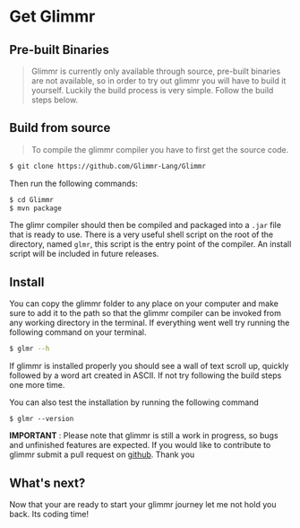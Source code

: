 # Get Glimmr

## Pre-built Binaries

> Glimmr is currently only available through source, pre-built binaries are not available, so in order to try out glimmr you will have to build it yourself. Luckily the build process is very simple. Follow the build steps below.

## Build from source

>  To compile the glimmr compiler you have to first get the source code.

```sh
$ git clone https://github.com/Glimmr-Lang/Glimmr
```

Then run the following commands:
```sh
$ cd Glimmr
$ mvn package
```

The glimr compiler should then be compiled and packaged into a `.jar` file that is ready to use. There is a very useful shell script on the root of the directory, named `glmr`, this script is the entry point of the compiler. An install script will be included in future releases.

## Install
You can copy the glimmr folder to any place on your computer and make sure to add it to the path so that the glimmr compiler can be invoked from any working directory in the terminal. If everything went well try running the following command on your terminal. 
```sh
$ glmr --h
```

If glimmr is installed properly you should see a wall of text scroll up, quickly followed by a word art created in ASCII. If not try following the build steps one more time. 

You can also test the installation by running the following command

```glmr
$ glmr --version
```

**IMPORTANT** : Please note that glimmr is still a work in progress, so bugs and unfinished features are expected. If you would like to contribute to glimmr submit a pull request on [github](https://github.com/Glimmr-Lang). Thank you

## What's next?
Now that your are ready to start your glimmr journey let me not hold you back. Its coding time!
